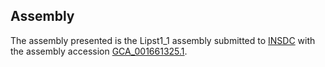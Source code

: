 

Assembly
--------

The assembly presented is the Lipst1\_1 assembly submitted to
[INSDC](http://www.insdc.org) with the assembly accession
[GCA\_001661325.1](http://www.ebi.ac.uk/ena/data/view/GCA_001661325.1).

